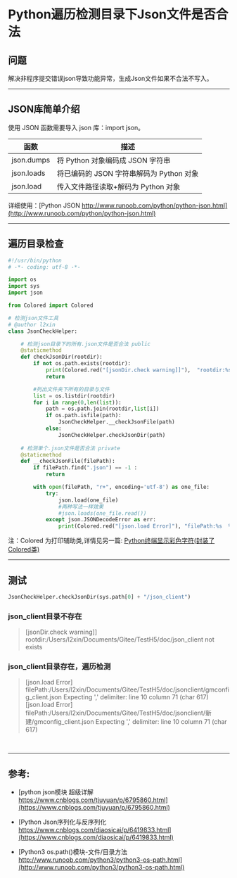 
# Python遍历检测目录下Json文件是否合法

## 问题
解决非程序提交错误json导致功能异常，生成Json文件如果不合法不写入。

---

## JSON库简单介绍

使用 JSON 函数需要导入 json 库：import json。

|函数	|描述|
|-|-|
|json.dumps |	将 Python 对象编码成 JSON 字符串|
|json.loads	| 将已编码的 JSON 字符串解码为 Python 对象|
|json.load	| 传入文件路径读取+解码为 Python 对象|


详细使用：[Python JSON http://www.runoob.com/python/python-json.html](http://www.runoob.com/python/python-json.html)

----


## 遍历目录检查

``` python
#!/usr/bin/python
# -*- coding: utf-8 -*-

import os
import sys
import json

from Colored import Colored

# 检测json文件工具
# @author l2xin
class JsonCheckHelper:

    # 检测json目录下的所有.json文件是否合法 public 
    @staticmethod
    def checkJsonDir(rootdir):
        if not os.path.exists(rootdir):
            print(Colored.red("[jsonDir.check warning]]"),  "rootdir:%s not exists " % (Colored.red(rootdir)))
            return

        #列出文件夹下所有的目录与文件
        list = os.listdir(rootdir) 
        for i in range(0,len(list)):
            path = os.path.join(rootdir,list[i])
            if os.path.isfile(path):
                JsonCheckHelper.__checkJsonFile(path)
            else:
                JsonCheckHelper.checkJsonDir(path)
    
    # 检测单个.json文件是否合法 private
    @staticmethod
    def __checkJsonFile(filePath):
        if filePath.find(".json") == -1 :
            return

        with open(filePath, "r+", encoding='utf-8') as one_file:
            try:
                json.load(one_file)
                #两种写法一样效果
                #json.loads(one_file.read())
            except json.JSONDecodeError as err:
                print(Colored.red("[json.load Error]"), "filePath:%s  %s" % (filePath, err))

```

注：Colored 为打印辅助类,详情见另一篇: [
Python终端显示彩色字符(封装了Colored类)](https://blog.csdn.net/liyaxin2010/article/details/83927502)

---------

## 测试
``` python
JsonCheckHelper.checkJsonDir(sys.path[0] + "/json_client") 
```
### json_client目录不存在
> [jsonDir.check warning]] rootdir:/Users/l2xin/Documents/Gitee/TestH5/doc/json_client not exists

### json_client目录存在，遍历检测

>[json.load Error] filePath:/Users/l2xin/Documents/Gitee/TestH5/doc/jsonclient/gmconfig_client.json  Expecting ',' delimiter: line 10 column 71 (char 617)
[json.load Error] filePath:/Users/l2xin/Documents/Gitee/TestH5/doc/jsonclient/新建/gmconfig_client.json  Expecting ',' delimiter: line 10 column 71 (char 617)

<br>

-----------

## 参考:


* [python json模块 超级详解 https://www.cnblogs.com/tjuyuan/p/6795860.html](https://www.cnblogs.com/tjuyuan/p/6795860.html)

* [Python Json序列化与反序列化 https://www.cnblogs.com/diaosicai/p/6419833.html](https://www.cnblogs.com/diaosicai/p/6419833.html)

* [Python3 os.path()模块-文件/目录方法 http://www.runoob.com/python3/python3-os-path.html](http://www.runoob.com/python3/python3-os-path.html)